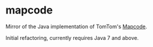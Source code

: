 mapcode
=======

Mirror of the Java implementation of TomTom's [Mapcode](http://www.mapcode.com/).

Initial refactoring, currently requires Java 7 and above.


